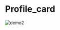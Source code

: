# Profile_card


![demo2](https://github.com/eby0303/Profile_card/assets/86768805/40d20006-44b2-4c51-b44c-82706cc6cb0d)
